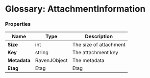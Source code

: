 # Glossary: AttachmentInformation

### Properties

| Name | Type | Description |
| ------------- | ------------- | ----- |
| **Size** | int | The size of attachment |
| **Key** | string | The attachment key |
| **Metadata** | RavenJObject | The metadata |
| **Etag** | Etag | Etag |
